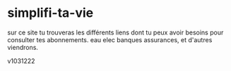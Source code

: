 # simplifi-ta-vie
sur ce site tu trouveras les différents liens dont tu peux avoir besoins pour consulter tes abonnements.
eau elec banques assurances, et d'autres viendrons.

v1031222